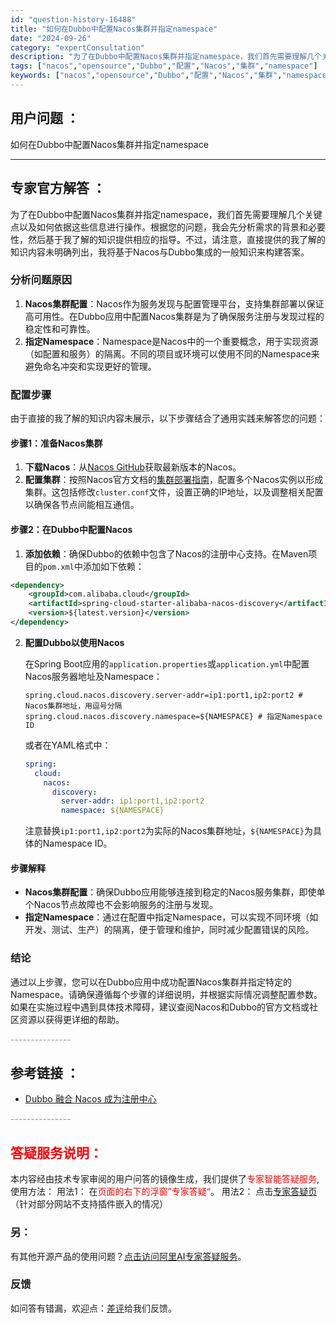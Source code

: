 ```yaml
---
id: "question-history-16488"
title: "如何在Dubbo中配置Nacos集群并指定namespace"
date: "2024-09-26"
category: "expertConsultation"
description: "为了在Dubbo中配置Nacos集群并指定namespace，我们首先需要理解几个关键点以及如何依据这些信息进行操作。根据您的问题，我会先分析需求的背景和必要性，然后基于我了解的知识提供相应的指导。不过，请注意，直接提供的我了解的知识内容未明确列出，我将基于Nacos与Dubbo集成的一般知识来构建"
tags: ["nacos","opensource","Dubbo","配置","Nacos","集群","namespace"]
keywords: ["nacos","opensource","Dubbo","配置","Nacos","集群","namespace"]
---
```


## 用户问题 ： 
 如何在Dubbo中配置Nacos集群并指定namespace  

---------------
## 专家官方解答 ：

为了在Dubbo中配置Nacos集群并指定namespace，我们首先需要理解几个关键点以及如何依据这些信息进行操作。根据您的问题，我会先分析需求的背景和必要性，然后基于我了解的知识提供相应的指导。不过，请注意，直接提供的我了解的知识内容未明确列出，我将基于Nacos与Dubbo集成的一般知识来构建答案。

### 分析问题原因

1. **Nacos集群配置**：Nacos作为服务发现与配置管理平台，支持集群部署以保证高可用性。在Dubbo应用中配置Nacos集群是为了确保服务注册与发现过程的稳定性和可靠性。
2. **指定Namespace**：Namespace是Nacos中的一个重要概念，用于实现资源（如配置和服务）的隔离。不同的项目或环境可以使用不同的Namespace来避免命名冲突和实现更好的管理。

### 配置步骤

由于直接的我了解的知识内容未展示，以下步骤结合了通用实践来解答您的问题：

#### 步骤1：准备Nacos集群

1. **下载Nacos**：从[Nacos GitHub](https://github.com/alibaba/nacos)获取最新版本的Nacos。
2. **配置集群**：按照Nacos官方文档的[集群部署指南](https://nacos.io/zh-cn/docs/cluster-mode-quick-start.html)，配置多个Nacos实例以形成集群。这包括修改`cluster.conf`文件，设置正确的IP地址，以及调整相关配置以确保各节点间能相互通信。

#### 步骤2：在Dubbo中配置Nacos

1. **添加依赖**：确保Dubbo的依赖中包含了Nacos的注册中心支持。在Maven项目的`pom.xml`中添加如下依赖：

```xml
<dependency>
    <groupId>com.alibaba.cloud</groupId>
    <artifactId>spring-cloud-starter-alibaba-nacos-discovery</artifactId>
    <version>${latest.version}</version>
</dependency>
```

2. **配置Dubbo以使用Nacos**

   在Spring Boot应用的`application.properties`或`application.yml`中配置Nacos服务器地址及Namespace：

   ```properties
   spring.cloud.nacos.discovery.server-addr=ip1:port1,ip2:port2 # Nacos集群地址，用逗号分隔
   spring.cloud.nacos.discovery.namespace=${NAMESPACE} # 指定Namespace ID
   ```

   或者在YAML格式中：

   ```yaml
   spring:
     cloud:
       nacos:
         discovery:
           server-addr: ip1:port1,ip2:port2
           namespace: ${NAMESPACE}
   ```

   注意替换`ip1:port1,ip2:port2`为实际的Nacos集群地址，`${NAMESPACE}`为具体的Namespace ID。

#### 步骤解释

- **Nacos集群配置**：确保Dubbo应用能够连接到稳定的Nacos服务集群，即使单个Nacos节点故障也不会影响服务的注册与发现。
- **指定Namespace**：通过在配置中指定Namespace，可以实现不同环境（如开发、测试、生产）的隔离，便于管理和维护，同时减少配置错误的风险。

### 结论

通过以上步骤，您可以在Dubbo应用中成功配置Nacos集群并指定特定的Namespace。请确保遵循每个步骤的详细说明，并根据实际情况调整配置参数。如果在实施过程中遇到具体技术障碍，建议查阅Nacos和Dubbo的官方文档或社区资源以获得更详细的帮助。


<font color="#949494">---------------</font> 


## 参考链接 ：

* [Dubbo 融合 Nacos 成为注册中心](https://nacos.io/docs/latest/ecology/use-nacos-with-dubbo)


 <font color="#949494">---------------</font> 
 


## <font color="#FF0000">答疑服务说明：</font> 

本内容经由技术专家审阅的用户问答的镜像生成，我们提供了<font color="#FF0000">专家智能答疑服务</font>,使用方法：
用法1： 在<font color="#FF0000">页面的右下的浮窗”专家答疑“</font>。
用法2： 点击[专家答疑页](https://answer.opensource.alibaba.com/docs/intro)（针对部分网站不支持插件嵌入的情况）
### 另：


有其他开源产品的使用问题？[点击访问阿里AI专家答疑服务](https://answer.opensource.alibaba.com/docs/intro)。
### 反馈
如问答有错漏，欢迎点：[差评](https://ai.nacos.io/user/feedbackByEnhancerGradePOJOID?enhancerGradePOJOId=16493)给我们反馈。
